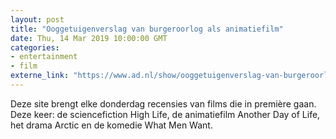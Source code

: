 ```yaml
---
layout: post
title: "Ooggetuigenverslag van burgeroorlog als animatiefilm"
date: Thu, 14 Mar 2019 10:00:00 GMT
categories: 
- entertainment 
- film 
externe_link: "https://www.ad.nl/show/ooggetuigenverslag-van-burgeroorlog-als-animatiefilm~a640d9e6/"
---
```


Deze site brengt elke donderdag recensies van films die in première gaan. Deze keer: de sciencefiction High Life, de animatiefilm Another Day of Life, het drama Arctic en de komedie What Men Want.
